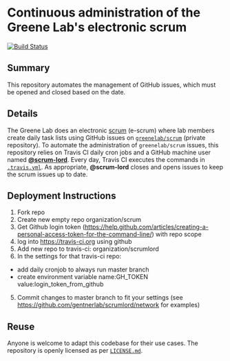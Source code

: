 # Continuous administration of the Greene Lab's electronic scrum

[![Build Status](https://travis-ci.org/greenelab/scrumlord.svg?branch=master)](https://travis-ci.org/greenelab/scrumlord)

## Summary

This repository automates the management of GitHub issues, which must be opened and closed based on the date.

## Details

The Greene Lab does an electronic [scrum](http://greenelab-onboarding.readthedocs.io/en/latest/communication.html?highlight=scrum) (e-scrum) where lab members create daily task lists using GitHub issues on [`greenelab/scrum`](https://github.com/greenelab/scrum) (private repository).
To automate the administration of `greenelab/scrum` issues, this repository relies on Travis CI daily cron jobs and a GitHub machine user named [**@scrum-lord**](https://github.com/scrum-lord).
Every day, Travis CI executes the commands in [`.travis.yml`](.travis.yml).
As appropriate, **@scrum-lord** closes and opens issues to keep the scrum issues up to date.

## Deployment Instructions

1. Fork repo
1. Create new empty repo organization/scrum
1. Get Github login token (https://help.github.com/articles/creating-a-personal-access-token-for-the-command-line/) with repo scope
2. log into https://travis-ci.org using github
3. Add new repo to travis-ci: organization/scrumlord
4. In the settings for that travis-ci repo:
- add daily cronjob to always run master branch
- create environment variable name:GH_TOKEN value:login_token_from_github
5. Commit changes to master branch to fit your settings (see https://github.com/gentnerlab/scrumlord/network for examples)

## Reuse

Anyone is welcome to adapt this codebase for their use cases.
The repository is openly licensed as per [`LICENSE.md`](LICENSE.md).

